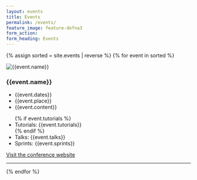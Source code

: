 ```yaml
---
layout: events
title: Events
permalink: /events/
feature_image: feature-defna3
form_action:
form_heading: Events
---
```


{% assign sorted = site.events | reverse %}
{% for event in sorted %}
<div class="row">
<div class="col-md-4">
<img src="{{ site.baseurl }}{{event.logo_url}}" alt="{{event.name}}">
</div>
<div class="col-md-8">
<h3>{{event.name}}</h3>
<ul class="no-bullet-list">
<li>{{event.dates}}</li>
<li>{{event.place}}</li>
<li>{{event.content}}</li>
</ul>
<ul>
{% if event.tutorials %}<li>Tutorials: {{event.tutorials}}</li>{% endif %}
<li>Talks: {{event.talks}}</li>
<li>Sprints: {{event.sprints}}</li>
</ul>
<p><a href="{{event.website}}" target="_blank">Visit the conference website</a></p>
</div>
</div>
<hr class="events-hr">
{% endfor %}
